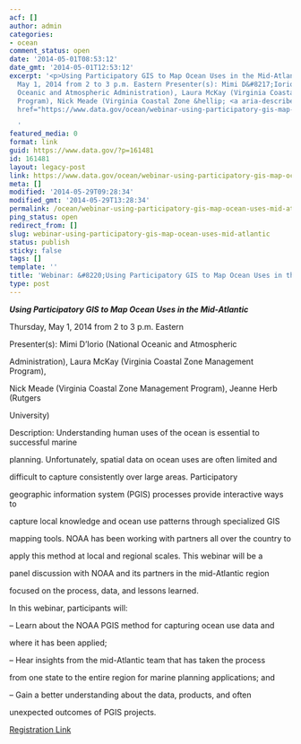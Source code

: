 ```yaml
---
acf: []
author: admin
categories:
- ocean
comment_status: open
date: '2014-05-01T08:53:12'
date_gmt: '2014-05-01T12:53:12'
excerpt: '<p>Using Participatory GIS to Map Ocean Uses in the Mid-Atlantic Thursday,
  May 1, 2014 from 2 to 3 p.m. Eastern Presenter(s): Mimi D&#8217;Iorio (National
  Oceanic and Atmospheric Administration), Laura McKay (Virginia Coastal Zone Management
  Program), Nick Meade (Virginia Coastal Zone &hellip; <a aria-describedby="post-title-161481"
  href="https://www.data.gov/ocean/webinar-using-participatory-gis-map-ocean-uses-mid-atlantic/">Continued</a></p>

  '
featured_media: 0
format: link
guid: https://www.data.gov/?p=161481
id: 161481
layout: legacy-post
link: https://www.data.gov/ocean/webinar-using-participatory-gis-map-ocean-uses-mid-atlantic/
meta: []
modified: '2014-05-29T09:28:34'
modified_gmt: '2014-05-29T13:28:34'
permalink: /ocean/webinar-using-participatory-gis-map-ocean-uses-mid-atlantic/
ping_status: open
redirect_from: []
slug: webinar-using-participatory-gis-map-ocean-uses-mid-atlantic
status: publish
sticky: false
tags: []
template: ''
title: 'Webinar: &#8220;Using Participatory GIS to Map Ocean Uses in the Mid-Atlantic&#8221;'
type: post
---
```

***Using Participatory GIS to Map Ocean Uses in the Mid-Atlantic***  

Thursday, May 1, 2014 from 2 to 3 p.m. Eastern


Presenter(s): Mimi D’Iorio (National Oceanic and Atmospheric  

Administration), Laura McKay (Virginia Coastal Zone Management Program),  

Nick Meade (Virginia Coastal Zone Management Program), Jeanne Herb (Rutgers  

University)


Description: Understanding human uses of the ocean is essential to successful marine  

planning. Unfortunately, spatial data on ocean uses are often limited and  

difficult to capture consistently over large areas. Participatory  

geographic information system (PGIS) processes provide interactive ways to  

capture local knowledge and ocean use patterns through specialized GIS  

mapping tools. NOAA has been working with partners all over the country to  

apply this method at local and regional scales. This webinar will be a  

panel discussion with NOAA and its partners in the mid-Atlantic region  

focused on the process, data, and lessons learned.


In this webinar, participants will:


– Learn about the NOAA PGIS method for capturing ocean use data and  

where it has been applied;  

– Hear insights from the mid-Atlantic team that has taken the process  

from one state to the entire region for marine planning applications; and  

– Gain a better understanding about the data, products, and often  

unexpected outcomes of PGIS projects.


[Registration Link](https://events-na3.adobeconnect.com/content/connect/c1/1005979616/en/events/event/shared/default_template_simple/event_registration.html?sco-id=1331071495&_charset_=utf-8)


